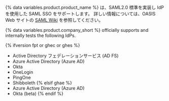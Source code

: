 {% data variables.product.product_name %} は、SAML2.0 標準を実装し IdP を使用した SAML SSO をサポートします。 詳しい情報については、OASIS Web サイトの [SAML Wiki](https://wiki.oasis-open.org/security) を参照してください。

{% data variables.product.company_short %} officially supports and internally tests the following IdPs.

{% ifversion fpt or ghec or ghes %}
- Active Directory フェデレーションサービス (AD FS)
- Azure Active Directory (Azure AD)
- Okta
- OneLogin
- PingOne
- Shibboleth
{% elsif ghae %}
- Azure Active Directory (Azure AD)
- Okta (beta)
{% endif %}
